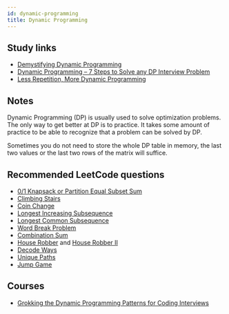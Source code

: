 ```yaml
---
id: dynamic-programming
title: Dynamic Programming
---
```


## Study links

- [Demystifying Dynamic Programming](https://medium.freecodecamp.org/demystifying-dynamic-programming-3efafb8d4296)
- [Dynamic Programming – 7 Steps to Solve any DP Interview Problem](https://dev.to/nikolaotasevic/dynamic-programming--7-steps-to-solve-any-dp-interview-problem-3870)
- [Less Repetition, More Dynamic Programming](https://medium.com/basecs/less-repetition-more-dynamic-programming-43d29830a630)

## Notes

Dynamic Programming (DP) is usually used to solve optimization problems. The only way to get better at DP is to practice. It takes some amount of practice to be able to recognize that a problem can be solved by DP.

Sometimes you do not need to store the whole DP table in memory, the last two values or the last two rows of the matrix will suffice.

## Recommended LeetCode questions

- [0/1 Knapsack or Partition Equal Subset Sum](https://leetcode.com/problems/partition-equal-subset-sum/)
- [Climbing Stairs](https://leetcode.com/problems/climbing-stairs/)
- [Coin Change](https://leetcode.com/problems/coin-change/)
- [Longest Increasing Subsequence](https://leetcode.com/problems/longest-increasing-subsequence/)
- [Longest Common Subsequence](https://leetcode.com/problems/longest-common-subsequence/)
- [Word Break Problem](https://leetcode.com/problems/word-break/)
- [Combination Sum](https://leetcode.com/problems/combination-sum-iv/)
- [House Robber](https://leetcode.com/problems/house-robber/) and [House Robber II](https://leetcode.com/problems/house-robber-ii/)
- [Decode Ways](https://leetcode.com/problems/decode-ways/)
- [Unique Paths](https://leetcode.com/problems/unique-paths/)
- [Jump Game](https://leetcode.com/problems/jump-game/)

## Courses

- [Grokking the Dynamic Programming Patterns for Coding Interviews](https://www.educative.io/courses/grokking-dynamic-programming-patterns-for-coding-interviews?aff=x23W)
